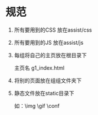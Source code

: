 # 规范

1. 所有要用到的CSS 放在assist/css

2. 所有要用到的JS 放在assist/js

3. 每组将自己的主页放在根目录下

   主页名 g1_index.html

4. 将别的页面放在组组文件夹下

5. 静态文件放在static目录下

   如：\img  \gif  \conf

